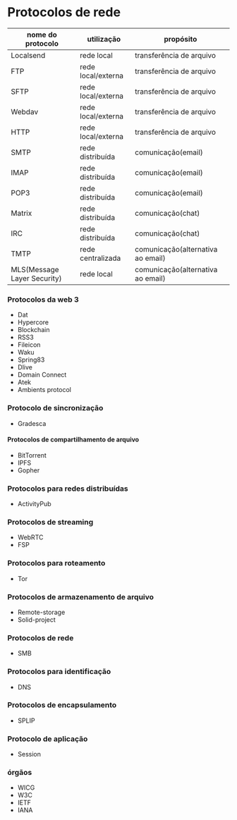 # Protocolos de rede

| nome do protocolo | utilização | propósito |
|-------------------|------------|-----------|
|  Localsend                 |   rede local         |   transferência de arquivo        |
|  FTP                 |   rede local/externa         |    transferência de arquivo       |
|  SFTP                 |  rede local/externa          |    transferência de arquivo       |
|  Webdav                 |  rede local/externa          |    transferência de arquivo       |
|  HTTP                 |   rede local/externa         |    transferência de arquivo       |
|  SMTP                 |   rede distribuída         |    comunicação(email)      |
|  IMAP                 |   rede distribuída         |    comunicação(email)      |
|  POP3                 |   rede distribuída         |    comunicação(email)      |
|  Matrix                 |   rede distribuída         |    comunicação(chat)      |
|  IRC                 |   rede distribuída         |    comunicação(chat)        |
|  TMTP                 |   rede centralizada         |    comunicação(alternativa ao email)        |
|  MLS(Message Layer Security)                 |   rede local         |    comunicação(alternativa ao email)        |

### Protocolos da web 3
- Dat
- Hypercore
- Blockchain
- RSS3
- Fileicon
- Waku
- Spring83
- Dlive
- Domain Connect
- Atek
- Ambients protocol

### Protocolo de sincronização
- Gradesca

#### Protocolos de compartilhamento de arquivo
- BitTorrent
- IPFS
- Gopher

### Protocolos para redes distribuídas
- ActivityPub

### Protocolos de streaming
- WebRTC
- FSP

### Protocolos para roteamento
- Tor

### Protocolos de armazenamento de arquivo
- Remote-storage
- Solid-project

### Protocolos de rede
- SMB

### Protocolos para identificação
- DNS

### Protocolos de encapsulamento
- SPLIP

### Protocolo de aplicação
- Session

### órgãos 
- WICG
- W3C
- IETF
- IANA
